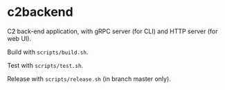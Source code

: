 # c2backend

C2 back-end application, with gRPC server (for CLI) and HTTP server (for web UI). 

Build with `scripts/build.sh`.

Test with `scripts/test.sh`.

Release with `scripts/release.sh` (in branch master only).

